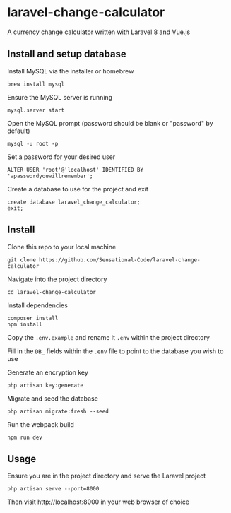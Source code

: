 # laravel-change-calculator
A currency change calculator written with Laravel 8 and Vue.js

## Install and setup database
Install MySQL via the installer or homebrew

```
brew install mysql
```

Ensure the MySQL server is running
```
mysql.server start
```

Open the MySQL prompt (password should be blank or "password" by default)
```
mysql -u root -p
```

Set a password for your desired user
```
ALTER USER 'root'@'localhost' IDENTIFIED BY 'apasswordyouwillremember';
```

Create a database to use for the project and exit
```
create database laravel_change_calculator;
exit;
```

## Install
Clone this repo to your local machine
```
git clone https://github.com/Sensational-Code/laravel-change-calculator
```

Navigate into the project directory
```
cd laravel-change-calculator
```
Install dependencies
```
composer install
npm install
```
Copy the `.env.example` and rename it `.env` within the project directory

Fill in the `DB_` fields within the `.env` file to point to the database you wish to use

Generate an encryption key
```
php artisan key:generate
```

Migrate and seed the database
```
php artisan migrate:fresh --seed
```

Run the webpack build
```
npm run dev
```

## Usage
Ensure you are in the project directory and serve the Laravel project
```
php artisan serve --port=8000
```

Then visit http://localhost:8000 in your web browser of choice

